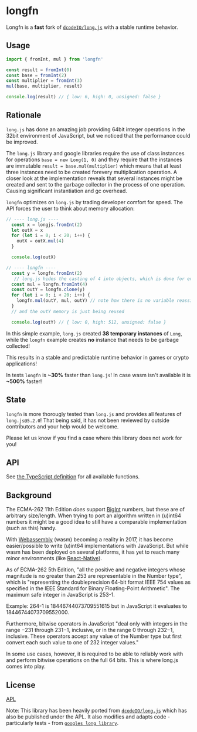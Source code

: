 # longfn

Longfn is a **fast** fork of [`dcodeIO/long.js`][dcode] with a stable runtime
behavior.

## Usage

```javascript
import { fromInt, mul } from 'longfn'

const result = fromInt(0)
const base = fromInt(2)
const multiplier = fromInt(3)
mul(base, multiplier, result)

console.log(result) // { low: 6, high: 0, unsigned: false }
```

## Rationale

`long.js` has done an amazing job providing 64bit integer operations in the 32bit
environment of JavaScript, but we noticed that the performance could be improved.

The `long.js` library and google libraries require the use of class instances for
operations `base = new Long(1, 0)` and they require that the instances are immutable
`result = base.mul(multiplier)` which means that at least three instances need to
be created forevery multiplication operation. A closer look at the implementation
reveals that several instances might be created and sent to the garbage collector
in the process of one operation. Causing significant instantiation and gc overhead.

`longfn` optimizes on `long.js` by trading developer comfort for speed. The API
forces the user to think about memory allocation:

```javascript
// ---- long.js ----
  const x = longjs.fromInt(2)
  let outX = x
  for (let i = 0; i < 20; i++) {
    outX = outX.mul(4)
  }

  console.log(outX)

// ---- longfn ----
  const y = longfn.fromInt(2)
   // long.js hides the casting of 4 into objects, which is done for every operation!
  const mul = longfn.fromInt(4)
  const outY = longfn.clone(y)
  for (let i = 0; i < 20; i++) {
    longfn.mul(outY, mul, outY) // note how there is no variable reassignment
  }
  // and the outY memory is just being reused

  console.log(outY) // { low: 0, high: 512, unsigned: false }
```

In this simple example, `long.js` created **38 temporary instances** of `Long`,
while the `longfn` example creates **no** instance that needs to be garbage collected!

This results in a stable and predictable runtime behavior in games or crypto applications!

In tests `longfn` is **~30%** faster than `long.js`!
In case wasm isn't available it is **~500%** faster!

## State

`longfn` is more thorougly tested than `long.js` and provides all features of `long.js@5.2.0`!
That being said, it has not been reviewed by outside contributors and your help
would be welcome.

Please let us know if you find a case where this library does not work for you!

## API

See [the TypeScript definition](./index.d.ts) for all available functions.

## Background

The ECMA-262 11th Edition _does_ support [BigInt][]
numbers, but these are of arbitrary size/length. When trying to port an algorithm
written in (u)int64 numbers it might be a good idea to still have a comparable implementation
(such as this) handy.

[BigInt]: https://github.com/tc39/proposal-bigint

With [Webassembly][] (wasm) becoming a reality in 2017, it has become easier/possible
to write (u)int64 implementations with JavaScript. But while wasm has been deployed
on several platforms, it has yet to reach many minor environments (like [React-Native][rn]).

[Webassembly]: https://en.wikipedia.org/wiki/WebAssembly
[rn]: https://react-native.canny.io/feature-requests/p/support-wasmwebassembly

As of ECMA-262 5th Edition, "all the positive and negative integers whose magnitude
is no greater than 253 are representable in the Number type", which is "representing
the doubleprecision 64-bit format IEEE 754 values as specified in the IEEE Standard
for Binary Floating-Point Arithmetic". The maximum safe integer in JavaScript is 253-1.

Example: 264-1 is 18446744073709551615 but in JavaScript it evaluates to 18446744073709552000.

Furthermore, bitwise operators in JavaScript "deal only with integers in the range
−231 through 231−1, inclusive, or in the range 0 through 232−1, inclusive. These
operators accept any value of the Number type but first convert each such value
to one of 232 integer values."

In some use cases, however, it is required to be able to reliably work with and
perform bitwise operations on the full 64 bits. This is where long.js comes into
play.

## License

[APL](./LICENSE)

Note: This library has been heavily ported from [`dcodeIO/long.js`][dcode] which
has also be published under the APL. It also modifies and adapts code - particularly
tests - from [`googles long library`][google-long].

[dcode]: https://github.com/dcodeIO/long.js
[google-long]: https://google.github.io/closure-library/api/goog.math.Long.html
